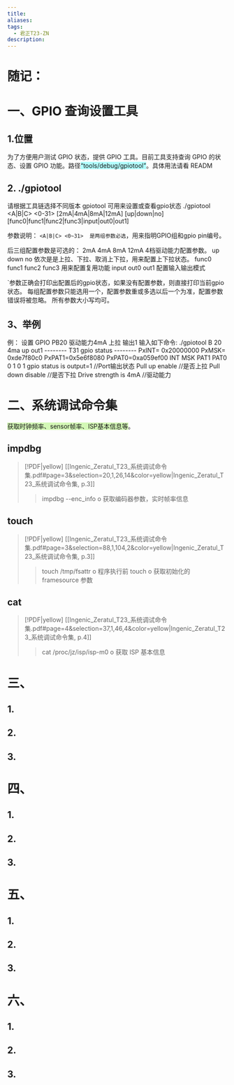 ```yaml
---
title: 
aliases: 
tags:
  - 君正T23-ZN
description:
---
```


# 随记：




# 一、GPIO 查询设置工具

## 1.位置
为了方便用户测试 GPIO 状态，提供 GPIO 工具。目前工具支持查询 GPIO 的状态、设置 GPIO 功能。路径<span style="background:#b1ffff">“tools/debug/gpiotool”</span>。具体用法请看 READM


## 2.   ./gpiotool 
 
请根据工具链选择不同版本
gpiotool 可用来设置或查看gpio状态
./gpiotool <A|B|C> <0-31> [2mA|4mA|8mA|12mA] [up|down|no] [func0|func1|func2|func3|input|out0|out1]

参数说明：
  `<A|B|C> <0~31>  是两组参数必选`，用来指明GPIO组和gpio pin编号。

后三组配置参数是可选的：
  2mA 4mA 8mA 12mA  4档驱动能力配置参数。
  up down no        依次是是上拉、下拉、取消上下拉，用来配置上下拉状态。
  func0 func1 func2 func3  用来配置复用功能
  input out0 out1   配置输入输出模式

`参数正确会打印出配置后的gpio状态，如果没有配置参数，则直接打印当前gpio状态。
每组配置参数只能选用一个，配置参数重或多选以后一个为准，配置参数错误将被忽略。
所有参数大小写均可。


## 3、举例
例：
设置 GPIO PB20 驱动能力4mA 上拉 输出1
输入如下命令:
./gpiotool B 20 4ma up out1
-------- T31 gpio status --------
PxINT= 0x20000000
PxMSK= 0xde7f80c0
PxPAT1=0x5e6f8080
PxPAT0=0xa059ef00
INT  MSK  PAT1  PAT0
 0    1    0     1
gpio status is output=1     //Port输出状态
Pull up enable              //是否上拉
Pull down disable           //是否下拉
Drive strength is 4mA       //驱动能力




# 二、系统调试命令集
<span style="background:#d3f8b6">获取时钟频率、sensor帧率、ISP基本信息等</span>。
## impdbg
> [!PDF|yellow] [[Ingenic_Zeratul_T23_系统调试命令集.pdf#page=3&selection=20,1,26,14&color=yellow|Ingenic_Zeratul_T23_系统调试命令集, p.3]]
> >  impdbg --enc_info o 获取编码器参数，实时帧率信息





## touch
> [!PDF|yellow] [[Ingenic_Zeratul_T23_系统调试命令集.pdf#page=3&selection=88,1,104,2&color=yellow|Ingenic_Zeratul_T23_系统调试命令集, p.3]]
> >  touch /tmp/fsattr o 程序执行前 touch o 获取初始化的 framesource 参数




## cat
> [!PDF|yellow] [[Ingenic_Zeratul_T23_系统调试命令集.pdf#page=4&selection=37,1,46,4&color=yellow|Ingenic_Zeratul_T23_系统调试命令集, p.4]]
> > cat /proc/jz/isp/isp-m0 o 获取 ISP 基本信息
> 
> 




# 三、

## 1.



## 2.




## 3.




# 四、

## 1.

## 2.


## 3.
 






# 五、


## 1.


## 2.



## 3.



# 六、


## 1.

## 2.

## 3.













